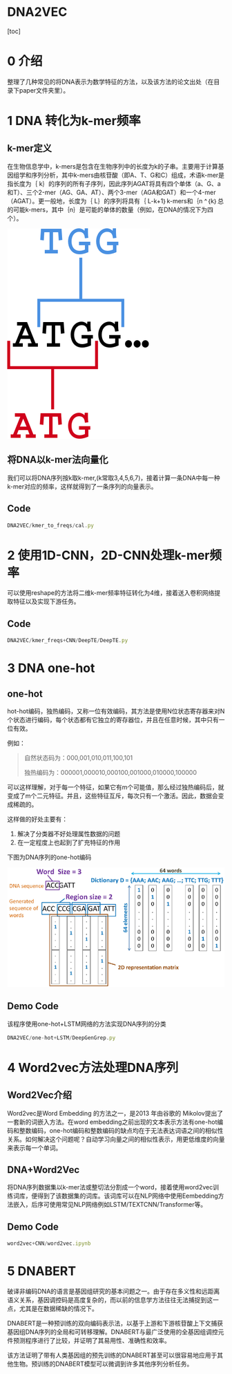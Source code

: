 # DNA2VEC
[toc]
# 0 介绍

整理了几种常见的将DNA表示为数学特征的方法，以及该方法的论文出处（在目录下paper文件夹里）。

# 1 DNA 转化为k-mer频率

## k-mer定义

在生物信息学中，k-mers是包含在生物序列中的长度为k的子串。主要用于计算基因组学和序列分析，其中k-mers由核苷酸（即A、T、G和C）组成，术语k-mer是指长度为｛ k｝的序列的所有子序列，因此序列AGAT将具有四个单体（a、G、a和T）、三个2-mer（AG、GA、AT）、两个3-mer（AGA和GAT）和一个4-mer（AGAT）。更一般地，长度为｛ L｝的序列将具有｛ L-k+1｝k-mers和｛n ^｛k｝总的可能k-mers，其中｛n｝是可能的单体的数量（例如，在DNA的情况下为四个）。

![Untitled](DNA2VEC%209d8560d9d1914fefbd0b6bc0975b54ac/Untitled.png)

## 将DNA以k-mer法向量化

我们可以将DNA序列按k取k-mer,(k常取3,4,5,6,7)，接着计算一条DNA中每一种k-mer对应的频率，这样就得到了一条序列的向量表示。

## Code

```jsx
DNA2VEC/kmer_to_freqs/cal.py
```

# 2 使用1D-CNN，2D-CNN处理k-mer频率

可以使用reshape的方法将二维k-mer频率特征转化为4维，接着送入卷积网络提取特征以及实现下游任务。

## Code

```jsx
DNA2VEC/kmer_freqs+CNN/DeepTE/DeepTE.py
```

# 3 DNA one-hot

## one-hot

hot-hot编码，独热编码，又称一位有效编码，其方法是使用N位状态寄存器来对N个状态进行编码，每个状态都有它独立的寄存器位，并且在任意时候，其中只有一位有效。

例如：

> 自然状态码为：000,001,010,011,100,101
> 
> 
> 独热编码为：000001,000010,000100,001000,010000,100000
> 

可以这样理解，对于每一个特征，如果它有m个可能值，那么经过独热编码后，就变成了m个二元特征。并且，这些特征互斥，每次只有一个激活。因此，数据会变成稀疏的。

这样做的好处主要有：

1. 解决了分类器不好处理属性数据的问题
2. 在一定程度上也起到了扩充特征的作用

下图为DNA序列的one-hot编码

![Untitled](DNA2VEC%209d8560d9d1914fefbd0b6bc0975b54ac/Untitled%201.png)

## Demo Code

该程序使用one-hot+LSTM网络的方法实现DNA序列的分类

```jsx
DNA2VEC/one-hot+LSTM/DeepGenGrep.py
```

# 4 Word2vec方法处理DNA序列

## Word2Vec介绍

Word2vec是Word Embedding 的方法之一，是2013 年由谷歌的 Mikolov提出了一套新的词嵌入方法。在word embedding之前出现的文本表示方法有one-hot编码和整数编码，one-hot编码和整数编码的缺点均在于无法表达词语之间的相似性关系。如何解决这个问题呢？自动学习向量之间的相似性表示，用更低维度的向量来表示每一个单词。

## DNA+Word2Vec

将DNA序列数据集以k-mer法或整切法分割成一个word，接着使用word2vec训练词库，便得到了该数据集的词库。该词库可以在NLP网络中使用Eembedding方法嵌入，后序可使用常见NLP网络例如LSTM/TEXTCNN/Transformer等。

## Demo Code

```jsx
word2vec+CNN/word2vec.ipynb
```

# 5 DNABERT

破译非编码DNA的语言是基因组研究的基本问题之一。由于存在多义性和远距离语义关系，基因调控码是高度复杂的，而以前的信息学方法往往无法捕捉到这一点，尤其是在数据稀缺的情况下。

DNABERT是一种预训练的双向编码表示法，以基于上游和下游核苷酸上下文捕获基因组DNA序列的全局和可转移理解。DNABERT与最广泛使用的全基因组调控元件预测程序进行了比较，并证明了其易用性、准确性和效率。

该方法证明了带有人类基因组的预先训练的DNABERT甚至可以很容易地应用于其他生物。预训练的DNABERT模型可以微调到许多其他序列分析任务。
